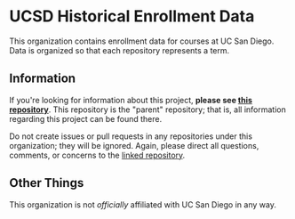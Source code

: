 # UCSD Historical Enrollment Data
This organization contains enrollment data for courses at UC San Diego. Data is organized so that each repository represents a term. 

## Information
If you're looking for information about this project, **please see [this repository](https://github.com/ewang2002/UCSDHistEnrollData)**. This repository is the "parent" repository; that is, all information regarding this project can be found there.

Do not create issues or pull requests in any repositories under this organization; they will be ignored. Again, please direct all questions, comments, or concerns to the [linked repository](https://github.com/ewang2002/UCSDHistEnrollData).

## Other Things
This organization is not _officially_ affiliated with UC San Diego in any way.